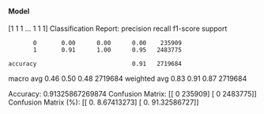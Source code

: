 #### Model
[1 1 1 ... 1 1 1]
Classification Report:
              precision    recall  f1-score   support

           0       0.00      0.00      0.00    235909
           1       0.91      1.00      0.95   2483775

    accuracy                           0.91   2719684
   macro avg       0.46      0.50      0.48   2719684
weighted avg       0.83      0.91      0.87   2719684

Accuracy: 0.91325867269874
Confusion Matrix:
[[      0  235909]
 [      0 2483775]]
Confusion Matrix (%):
[[ 0.          8.67413273]
 [ 0.         91.32586727]]
